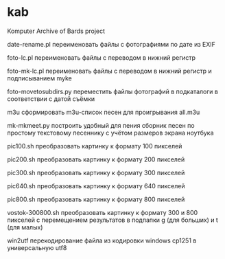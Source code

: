 # kab
Komputer Archive of Bards project

date-rename.pl
переименовать файлы с фотографиями по дате из EXIF

foto-lc.pl
переименовать файлы с переводом в нижний регистр

foto-mk-lc.pl
переименовать файлы с переводом в нижний регистр и подписыванием myke

foto-movetosubdirs.py
переместить файлы фотографий в подкаталоги в соответствии с датой съёмки

m3u
сформировать m3u-список песен для проигрывания all.m3u

mk-mkmeet.py
построить удобный для пения сборник песен по простому текстовому песеннику
с учётом размеров экрана ноутбука

pic100.sh
преобразовать картинку к формату 100 пикселей

pic200.sh
преобразовать картинку к формату 200 пикселей

pic300.sh
преобразовать картинку к формату 300 пикселей

pic640.sh
преобразовать картинку к формату 640 пикселей

pic800.sh
преобразовать картинку к формату 800 пикселей

vostok-300800.sh
преобразовать картинку к формату 300 и 800 пикселей с перемещением результатов в подпапки g (для больших) и t (для малых)

win2utf
перекодирование файла из кодировки windows cp1251 в универсальную utf8

